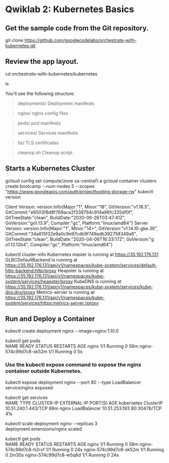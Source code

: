 # Qwiklab 2: Kubernetes Basics

## Get the sample code from the Git repository.
git clone https://github.com/googlecodelabs/orchestrate-with-kubernetes.git

## Review the app layout.
cd orchestrate-with-kubernetes/kubernetes

ls

You'll see the following structure.

>deployments/	Deployment manifests

>nginx/	nginx config files

>pods/	pod manifests

>services/	Services manifests

>tls/	TLS certificates

>cleanup.sh	Cleanup script

## Starts a Kubernetes Cluster

gcloud config set compute/zone us-central1-a
gcloud container clusters create bootcamp --num-nodes 5 --scopes "https://www.googleapis.com/auth/projecthosting,storage-rw"
kubectl version

Client Version: version.Info{Major:"1", Minor:"18", GitVersion:"v1.18.5", GitCommit:"e6503f8d8f769ace2f338794c914a96fc335df0f", GitTreeState:"clean", BuildDate:"2020-06-26T03:47:41Z", GoVersion:"go1.13.9",
 Compiler:"gc", Platform:"linux/amd64"}
Server Version: version.Info{Major:"1", Minor:"14+", GitVersion:"v1.14.10-gke.36", GitCommit:"34a615f32e9a0c9e97cdb9f749adb392758349a6", GitTreeState:"clean", BuildDate:"2020-04-06T16:33:17Z", GoVersion:"g
o1.12.12b4", Compiler:"gc", Platform:"linux/amd64"}

kubectl cluster-info
Kubernetes master is running at https://35.192.176.131
GLBCDefaultBackend is running at https://35.192.176.131/api/v1/namespaces/kube-system/services/default-http-backend:http/proxy
Heapster is running at https://35.192.176.131/api/v1/namespaces/kube-system/services/heapster/proxy
KubeDNS is running at https://35.192.176.131/api/v1/namespaces/kube-system/services/kube-dns:dns/proxy
Metrics-server is running at https://35.192.176.131/api/v1/namespaces/kube-system/services/https:metrics-server:/proxy

## Run and Deploy a Container

kubectl create deployment nginx --image=nginx:1.10.0<br>

kubectl get pods <br>
NAME                     READY   STATUS    RESTARTS   AGE
nginx                    1/1     Running   0          56m
nginx-574c99d7c8-sk52m   1/1     Running   0          5s <br>

### Use the kubectl expose command to expose the nginx container outside Kubernetes.
kubectl expose deployment nginx --port 80 --type LoadBalancer <br>
service/nginx exposed <br>

kubectl get services <br>
NAME         TYPE           CLUSTER-IP      EXTERNAL-IP   PORT(S)        AGE
kubernetes   ClusterIP      10.51.240.1     <none>        443/TCP        68m
nginx        LoadBalancer   10.51.253.193   <pending>     80:30476/TCP   41s <br>

kubectl scale deployment nginx --replicas 3 <br>
deployment.extensions/nginx scaled <br>

kubectl get pods <br>
NAME                     READY   STATUS    RESTARTS   AGE
nginx                    1/1     Running   0          58m
nginx-574c99d7c8-h2rxf   1/1     Running   0          24s
nginx-574c99d7c8-sk52m   1/1     Running   0          2m30s
nginx-574c99d7c8-w5q6d   1/1     Running   0          24s
